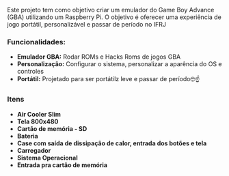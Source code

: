 Este projeto tem como objetivo criar um emulador do Game Boy Advance (GBA) utilizando um Raspberry Pi. O objetivo é oferecer uma experiência de jogo portátil, personalizável e passar de período no IFRJ


### **Funcionalidades:**

* **Emulador GBA:** Rodar ROMs e Hacks Roms de jogos GBA
* **Personalização:** Configurar o sistema, personalizar a aparência do OS e controles
* **Portátil:** Projetado para ser portátilz leve e passar de período🤓☝️

### **Itens**

* **Air Cooler Slim**
* **Tela 800x480**
* **Cartão de memória - SD**
* **Bateria**
* **Case com saída de dissipação de calor, entrada dos botões e tela**
* **Carregador**
* **Sistema Operacional**
* **Entrada pra cartão de memória**

